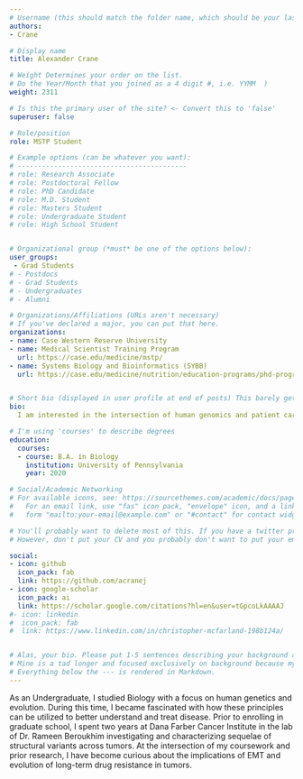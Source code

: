 ```yaml
---
# Username (this should match the folder name, which should be your last name)
authors:
- Crane

# Display name
title: Alexander Crane

# Weight Determines your order on the list. 
# Do the Year/Month that you joined as a 4 digit #, i.e. YYMM  )
weight: 2311

# Is this the primary user of the site? <- Convert this to 'false'
superuser: false

# Role/position
role: MSTP Student 

# Example options (can be whatever you want):
# ------------------------------------------
# role: Research Associate
# role: Postdoctoral Fellow
# role: PhD Candidate
# role: M.D. Student
# role: Masters Student
# role: Undergraduate Student
# role: High School Student


# Organizational group (*must* be one of the options below):
user_groups:
 - Grad Students
# - Postdocs
# - Grad Students
# - Undergraduates 
# - Alumni

# Organizations/Affiliations (URLs aren't necessary)
# If you've declared a major, you can put that here. 
organizations:
- name: Case Western Reserve University
- name: Medical Scientist Training Program
  url: https://case.edu/medicine/mstp/
- name: Systems Biology and Bioinformatics (SYBB)
  url: https://case.edu/medicine/nutrition/education-programs/phd-programs-nutrition-and-systems-biology-bioinformatics/sybb-phd-program


# Short bio (displayed in user profile at end of posts) This barely gets used, so don't bother. 
bio: 
  I am interested in the intersection of human genomics and patient care. 

# I'm using 'courses' to describe degrees
education:
  courses:
  - course: B.A. in Biology
    institution: University of Pennsylvania
    year: 2020

# Social/Academic Networking
# For available icons, see: https://sourcethemes.com/academic/docs/page-builder/#icons
#   For an email link, use "fas" icon pack, "envelope" icon, and a link in the
#   form "mailto:your-email@example.com" or "#contact" for contact widget.

# You'll probably want to delete most of this. If you have a twitter presence or active linkedin/githup, please add.
# However, don't put your CV and you probably don't want to put your email, unless you're ready for a bit of spam. 

social:
- icon: github
  icon_pack: fab
  link: https://github.com/acranej
- icon: google-scholar
  icon_pack: ai
  link: https://scholar.google.com/citations?hl=en&user=tGpcoLkAAAAJ
#- icon: linkedin
#  icon_pack: fab
#  link: https://www.linkedin.com/in/christopher-mcfarland-198b124a/


# Alas, your bio. Please put 1-5 sentences describing your background and 1-5 sentences describing your interests.
# Mine is a tad longer and focused exclusively on background because my research interests are elsewhere on the site.
# Everything below the --- is rendered in Markdown. 
---
```


<!-- In college, I studied protein folding in the [Dumont Lab](https://www.urmc.rochester.edu/labs/dumont.aspx). --> 
As an Undergraduate, I studied Biology with a focus on human genetics and evolution. During this time, I became fascinated with how these principles can be utilized to better understand and treat 
disease. Prior to enrolling in graduate school, I spent two years at Dana Farber Cancer Institute in the lab of Dr. Rameen Beroukhim investigating and characterizing sequelae of structural variants 
across tumors. At the intersection of my coursework and prior research, I have become curious about the implications of EMT and evolution of long-term drug resistance in tumors. 


